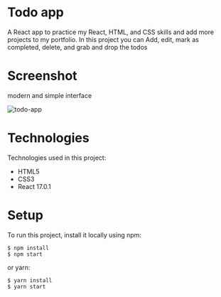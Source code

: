 # Todo app

A React app to practice my React, HTML, and CSS skills and add more projects to my portfolio. In this project you can Add, edit, mark as completed, delete, and grab and drop the todos

# Screenshot
modern and simple interface

![todo-app](https://user-images.githubusercontent.com/56490555/106393842-07360a80-63d8-11eb-97b1-512513f6f806.png)

# Technologies

Technologies used in this project:
* HTML5
* CSS3
* React 17.0.1


# Setup

To run this project, install it locally using npm:

```
$ npm install   
$ npm start
```

or yarn:

```
$ yarn install
$ yarn start
```